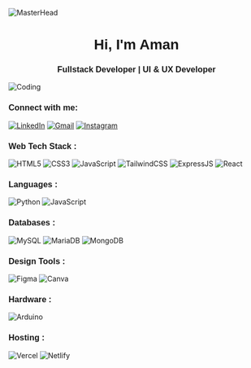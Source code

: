![MasterHead](https://media0.giphy.com/headers/GitHub/w8ZJLtJbmuph.gif)
<h1 align="center" style="font-family: Verdana, Geneva, Tahoma, sans-serif;">Hi, I'm Aman</h1>
<h3 align="center" style="font-family: Verdana, Geneva, Tahoma, sans-serif;">Fullstack Developer | UI & UX Developer</h3>
<img alt="Coding" src="https://i.postimg.cc/JnKZfgDs/eat-sleep-code-game.png">

<h3 align="left" style="font-family: Verdana, Geneva, Tahoma, sans-serif;">Connect with me:</h3>
<div align="left">
  <a href="www.linkedin.com/in/iamanio"><img alt="LinkedIn" src="https://img.shields.io/badge/linkedin-%230077B5.svg?style=for-the-badge&logo=linkedin&logoColor=white"/></a>
  <a href="mailto:distortgeek@gmail.com"><img alt="Gmail" src="https://img.shields.io/badge/Gmail-D14836?style=for-the-badge&logo=gmail&logoColor=white"/></a>
  <a href="https://www.instagram.com/distortgeek/"><img alt="Instagram" src="https://img.shields.io/badge/Instagram-E4405F?style=for-the-badge&logo=instagram&logoColor=white"/></a>
  
</div>

<h3 align="left" style="font-family: Verdana, Geneva, Tahoma, sans-serif;">Web Tech Stack :</h3>
<div align="left">
<img alt="HTML5" src="https://img.shields.io/badge/html5-%23E34F26.svg?style=for-the-badge&logo=html5&logoColor=white"/>
<img alt="CSS3" src="https://img.shields.io/badge/css3-%231572B6.svg?style=for-the-badge&logo=css3&logoColor=white"/> 
<img alt="JavaScript" src="https://img.shields.io/badge/javascript-%23323330.svg?style=for-the-badge&logo=javascript&logoColor=%23F7DF1E"/> 
<img alt="TailwindCSS" src="https://img.shields.io/badge/Tailwind_CSS-38B2AC?style=for-the-badge&logo=tailwind-css&logoColor=white"/>
<img alt="ExpressJS" src="https://img.shields.io/badge/Express.js-000000?style=for-the-badge&logo=express&logoColor=white"/>
<img alt="React" src="https://img.shields.io/badge/react-%2320232a.svg?style=for-the-badge&logo=react&logoColor=%2361DAFB"/>
</div>

<h3 align="left" style="font-family: Verdana, Geneva, Tahoma, sans-serif;">Languages :</h3>
<div align="left">
  <img alt="Python" src="https://img.shields.io/badge/python-%2314354C.svg?style=for-the-badge&logo=python&logoColor=white"/>
  <img alt="JavaScript" src="https://img.shields.io/badge/javascript-%23323330.svg?style=for-the-badge&logo=javascript&logoColor=%23F7DF1E"/> 
</div>
  

<h3 align="left" style="font-family: Verdana, Geneva, Tahoma, sans-serif;">Databases :</h3>
<div align="left">
  <img alt="MySQL" src="https://img.shields.io/badge/mysql-%2300f.svg?style=for-the-badge&logo=mysql&logoColor=white"/>
  <img alt="MariaDB" src="https://img.shields.io/badge/MariaDB-003545?style=for-the-badge&logo=mariadb&logoColor=white"/>
  <img alt="MongoDB" src ="https://img.shields.io/badge/MongoDB-4EA94B?style=for-the-badge&logo=mongodb&logoColor=white"/>
</div>

<h3 align="left" style="font-family: Verdana, Geneva, Tahoma, sans-serif;">Design Tools :</h3>
<div align="left">
  <img alt="Figma" src="https://img.shields.io/badge/Figma-F24E1E?style=for-the-badge&logo=figma&logoColor=white"/>
  <img alt="Canva" src="https://img.shields.io/badge/Canva-00C4CC?style=for-the-badge&logo=canva&logoColor=white"/>
</div>

<h3 align="left" style="font-family: Verdana, Geneva, Tahoma, sans-serif;">Hardware :</h3>
<div align="left">
  <img alt="Arduino" src="https://img.shields.io/badge/Arduino-00979D?style=for-the-badge&logo=arduino&logoColor=white"/>
</div>

<h3 align="left" style="font-family: Verdana, Geneva, Tahoma, sans-serif;">Hosting :</h3>
<div align="left">
  <img alt="Vercel" src="https://img.shields.io/badge/Vercel-000000?style=for-the-badge&logo=vercel&logoColor=white"/>
  <img alt="Netlify" src="https://img.shields.io/badge/Netlify-00C7B7?style=for-the-badge&logo=netlify&logoColor=white"/>
</div><br/>
